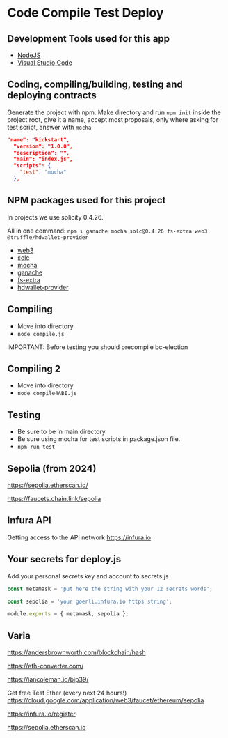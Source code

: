 # Code Compile Test Deploy

## Development Tools used for this app

- [NodeJS](https://nodejs.org/)
- [Visual Studio Code](https://code.visualstudio.com/)

## Coding, compiling/building, testing and deploying contracts

Generate the project with npm.
Make directory and run `npm init` inside the project root, give it a name, accept most proposals, only where asking for test script, answer with `mocha`

```json
"name": "kickstart",
  "version": "1.0.0",
  "description": "",
  "main": "index.js",
  "scripts": {
    "test": "mocha"
  },
```

## NPM packages used for this project

In projects we use solicity 0.4.26.

All in one command:
`npm i ganache mocha solc@0.4.26 fs-extra web3 @truffle/hdwallet-provider`

- [web3](https://github.com/ChainSafe/web3.js#readme)
- [solc](https://github.com/ethereum/solc-js#readme)
- [mocha](https://mochajs.org/)
- [ganache](https://github.com/trufflesuite/ganache#readme)
- [fs-extra](https://github.com/jprichardson/node-fs-extra)
- [hdwallet-provider](https://github.com/trufflesuite/truffle/tree/master/packages/hdwallet-provider#readme)

## Compiling

- Move into directory
- `node compile.js`

IMPORTANT: Before testing you should precompile bc-election

## Compiling 2

- Move into directory
- `node compile4ABI.js`

## Testing

- Be sure to be in main directory
- Be sure using mocha for test scripts in package.json file.
- `npm run test`

## Sepolia (from 2024)

<https://sepolia.etherscan.io/>

<https://faucets.chain.link/sepolia>

## Infura API

Getting access to the API network
<https://infura.io>

## Your secrets for deploy.js

Add your personal secrets key and account to secrets.js

```js
const metamask = 'put here the string with your 12 secrets words';

const sepolia = 'your goerli.infura.io https string';

module.exports = { metamask, sepolia };
```

## Varia

<https://andersbrownworth.com/blockchain/hash>

<https://eth-converter.com/>

<https://iancoleman.io/bip39/>

Get free Test Ether (every next 24 hours!)
<https://cloud.google.com/application/web3/faucet/ethereum/sepolia>

<https://infura.io/register>

<https://sepolia.etherscan.io>
